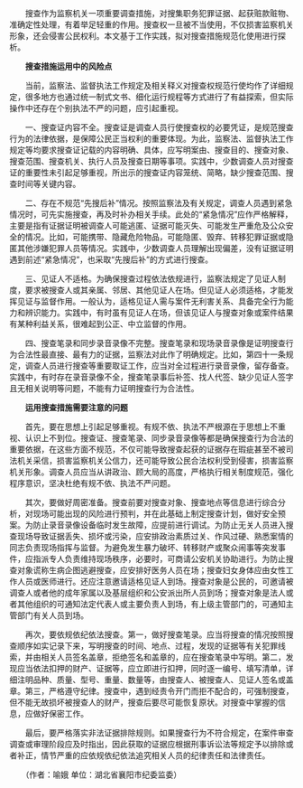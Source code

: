 　　搜查作为监察机关一项重要调查措施，对搜集职务犯罪证据、起获赃款赃物、准确定性处理，有着举足轻重的作用。搜查权一旦被不当使用，不仅损害监察机关形象，还会侵害公民权利。本文基于工作实践，拟对搜查措施规范化使用进行探析。

　　**搜查措施运用中的风险点**

　　当前，监察法、监督执法工作规定及相关释义对搜查权规范行使均作了详细规定，很多地方也通过统一制式文书、细化运行规程等方式进行了有益探索，但实际操作中还存在个别执法不严的问题，应引起重视。

　　一、搜查证内容不全。搜查证是调查人员行使搜查权的必要凭证，是规范搜查行为的法律依据，是保障公民正当权利的重要体现。为此，监察法、监督执法工作规定等均要求搜查证记载的内容明确、具体，应写明案由、搜查目的、搜查对象、搜查范围、搜查机关、执行人员及搜查日期等事项。实践中，少数调查人员对搜查证的重要性未引起足够重视，所出示的搜查证内容笼统、简略，缺少搜查范围、搜查时间等关键内容。

　　二、存在不规范“先搜后补”情况。按照监察法及有关规定，调查人员遇到紧急情况时，可先实施搜查，再及时补办相关手续。此处的“紧急情况”应作严格解释，主要是指有证据证明被调查人可能逃匿、证据可能灭失、可能发生严重危及公众安全的情况。比如，可能携带、隐藏危险物品，可能隐匿、毁弃、转移犯罪证据或隐匿其他涉嫌犯罪人员等情况。实践中，少数调查人员理解出现偏差，没有证据证明遇到前述“紧急情况”，也采取“先搜后补”的方式进行搜查。

　　三、见证人不适格。为确保搜查过程依法依规进行，监察法规定了见证人制度，要求被搜查人或其亲属、邻居、其他见证人在场。但见证人必须适格，才能发挥见证与监督作用。一般认为，适格见证人需与案件无利害关系、具备完全行为能力和辨识能力。实践中，有时虽有见证人在场，但该见证人与搜查对象或案件结果有某种利益关系，很难起到公正、中立监督的作用。

　　四、搜查笔录和同步录音录像不完整。搜查笔录和现场录音录像是证明搜查行为合法性最直接、最有力的证据，监察法对此作了明确规定。比如，第四十一条规定，调查人员进行搜查等重要取证工作，应当对全过程进行录音录像，留存备查。实践中，有时存在录音录像不全，搜查笔录事后补签、找人代签、缺少见证人签字且无相关说明等问题，不能有力证明搜查行为合法性。

　　**运用搜查措施需要注意的问题**

　　首先，要在思想上引起足够重视。有规不依、执法不严根源在于思想上不重视、认识上不到位。搜查证、搜查笔录、同步录音录像等都是确保搜查行为合法的重要依据，在这些方面不规范，不仅可能导致搜查起获的证据存在瑕疵甚至不被司法机关采信，损害监察机关公信力，还可能导致公民合法权利受到侵害，损害监察机关形象。调查人员应当从讲政治、顾大局的高度，严格执行相关制度规范，强化程序意识，坚决杜绝有规不依、执法不严问题。

　　其次，要做好周密准备。搜查前要对搜查对象、搜查地点等信息进行综合分析，对现场可能出现的风险进行预判，并在此基础上制定搜查计划，做好安全预案。为防止录音录像设备临时发生故障，应提前进行调试。为防止无关人员进入搜查现场导致证据丢失、损坏或污染，应安排政治素质过关、作风过硬、熟悉案情的同志负责现场指挥与监督。为避免发生暴力破坏、转移财产或聚众闹事等突发事件，应指派专人负责维持现场秩序，必要时，可商请公安机关协助进行。为防止搜查对象谎称生病企图逃避搜查，应安排好医务人员在场；搜查妇女身体应由女性工作人员或医师进行。还应注意邀请适格见证人到场。搜查对象是公民的，可邀请被调查人或者他的成年家属以及基层组织和公安派出所人员到场；搜查对象是法人或者其他组织的可通知法定代表人或主要负责人到场，有上级主管部门的，可通知主管部门有关人员到场。

　　再次，要依规依纪依法搜查。第一，做好搜查笔录。应当将搜查的情况按照搜查顺序如实记录下来，写明搜查的时间、地点、过程，发现的证据等有关犯罪线索，并由相关人员签名盖章，拒绝签名和盖章的，应在搜查笔录中写明。第二，发现应当依法扣押的财产、证据等，应立即进行扣押，同时逐一编号、填写清单，详细注明品种、质量、型号、重量、数量等，由搜查人、被搜查人、见证人签名或盖章。第三，严格遵守纪律。搜查中，遇到经责令开门而拒不配合的，可强制搜查，但不能无故损坏被搜查人的财产，搜查后要尽可能恢复原状。对搜查中掌握的信息，应做好保密工作。

　　最后，要严格落实非法证据排除规则。如果搜查行为不符合规定，在案件审查调查或审理阶段应及时指出，因此获取的证据应根据刑事诉讼法等规定予以排除或者补正，情节严重的应依规依纪依法追究相关人员的纪律责任和法律责任。

　　（作者：喻娥 单位：湖北省襄阳市纪委监委）